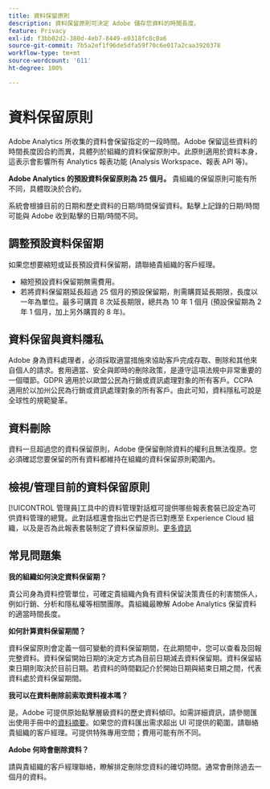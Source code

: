 ```yaml
---
title: 資料保留原則
description: 資料保留原則可決定 Adobe 儲存您資料的時間長度。
feature: Privacy
exl-id: f3bb02d2-380d-4eb7-8449-e0318fc8c0a6
source-git-commit: 7b5a2ef1f96de5dfa59f70c6e017a2caa3920378
workflow-type: tm+mt
source-wordcount: '611'
ht-degree: 100%

---
```


# 資料保留原則

Adobe Analytics 所收集的資料會保留指定的一段時間。Adobe 保留這些資料的時間長度因合約而異，具體列於組織的資料保留原則中。此原則適用於資料本身，這表示會影響所有 Analytics 報表功能 (Analysis Workspace、報表 API 等)。

**Adobe Analytics 的預設資料保留原則為 25 個月。** 貴組織的保留原則可能有所不同，具體取決於合約。

系統會根據目前的日期和歷史資料的日期/時間保留資料。點擊上記錄的日期/時間可能與 Adobe 收到點擊的日期/時間不同。

## 調整預設資料保留期

如果您想要縮短或延長預設資料保留期，請聯絡貴組織的客戶經理。

* 縮短預設資料保留期無需費用。
* 若將資料保留期延長超過 25 個月的預設保留期，則需購買延長期限，長度以一年為單位。最多可購買 8 次延長期限，總共為 10 年 1 個月 (預設保留期為 2 年 1 個月，加上另外購買的 8 年)。

## 資料保留與資料隱私

Adobe 身為資料處理者，必須採取適當措施來協助客戶完成存取、刪除和其他來自個人的請求。套用適當、安全與即時的刪除政策，是遵守這項法規中非常重要的一個環節。GDPR 適用於以歐盟公民為行銷或資訊處理對象的所有客戶。CCPA 適用於以加州公民為行銷或資訊處理對象的所有客戶。由此可知，資料隱私可說是全球性的規範變革。

## 資料刪除

資料一旦超過您的資料保留原則，Adobe 便保留刪除資料的權利且無法復原。您必須確認您要保留的所有資料都維持在組織的資料保留原則範圍內。

## 檢視/管理目前的資料保留原則

[!UICONTROL 管理員]工具中的資料管理對話框可提供哪些報表套裝已設定為可供資料管理的總覽。此對話框還會指出它們是否已對應至 Experience Cloud 組織，以及是否為此報表套裝制定了資料保留原則。[更多資訊](/help/admin/c-data-governance/an-gdpr-workflow.md)

## 常見問題集

**我的組織如何決定資料保留期？**

貴公司身為資料控管單位，可確定貴組織內負有資料保留決策責任的利害關係人，例如行銷、分析和隱私權等相關團隊。貴組織最瞭解 Adobe Analytics 保留資料的適當時間長度。

**如何計算資料保留期間？**

資料保留原則會定義一個可變動的資料保留期間，在此期間中，您可以查看及回報完整資料。資料保留開始日期的決定方式為目前日期減去資料保留期。資料保留結束日期則取決於目前日期。若資料的時間戳記介於開始日期與結束日期之間，代表資料處於資料保留期間。

**我可以在資料刪除前索取資料複本嗎？**

是。Adobe 可提供原始點擊層級資料的歷史資料傾印。如需詳細資訊，請參閱匯出使用手冊中的[資料摘要](/help/export/analytics-data-feed/data-feed-overview.md)。如果您的資料匯出需求超出 UI 可提供的範圍，請聯絡貴組織的客戶經理。可提供特殊專用空間；費用可能有所不同。

**Adobe 何時會刪除資料？**

請與貴組織的客戶經理聯絡，瞭解排定刪除您資料的確切時間。通常會刪除過去一個月的資料。

